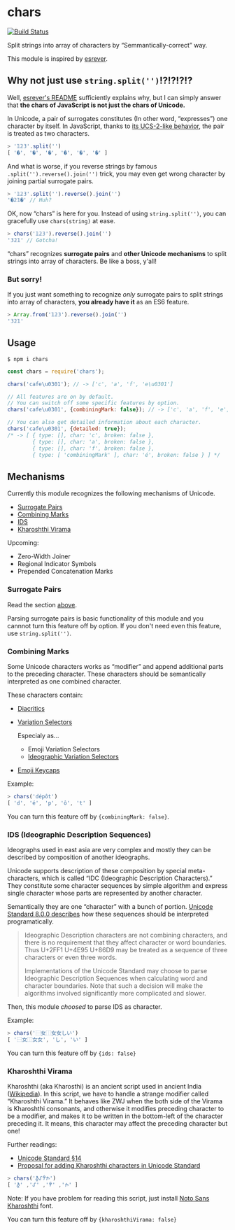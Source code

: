 # chars

[![Build Status](https://travis-ci.org/hakatashi/chars.svg)](https://travis-ci.org/hakatashi/chars)

Split strings into array of characters by “Semmantically-correct” way.

This module is inspired by [esrever](https://www.npmjs.com/package/esrever).

## Why not just use `string.split('')`!?!?!?!?

Well, [esrever's README](https://github.com/mathiasbynens/esrever#why-not-just-use-stringsplitreversejoin)
sufficiently explains why, but I can simply answer that
**the chars of JavaScript is not just the chars of Unicode.**

In Unicode, a pair of surrogates constitutes (In other word, “expresses”) one character by itself.
In JavaScript, thanks to [its UCS-2-like behavior,](https://mathiasbynens.be/notes/javascript-encoding)
the pair is treated as two characters.

```js
> '𝟙𝟚𝟛'.split('')
[ '�', '�', '�', '�', '�', '�' ]
```

And what is worse, if you reverse strings by famous `.split('').reverse().join('')` trick,
you may even get wrong character by joining partial surrogate pairs.

```js
> '𝟙𝟚𝟛'.split('').reverse().join('')
'�𝟚𝟙�' // Huh?
```

OK, now “chars” is here for you. Instead of using `string.split('')`,
you can gracefully use `chars(string)` at ease.

```js
> chars('𝟙𝟚𝟛').reverse().join('')
'𝟛𝟚𝟙' // Gotcha!
```

“chars” recognizes **surrogate pairs** and **other Unicode mechanisms**
to split strings into array of characters. Be like a boss, y'all!

### But sorry!

If you just want something to recognize *only* surrogate pairs to
split strings into array of characters,
**you already have it** as an ES6 feature.

```js
> Array.from('𝟙𝟚𝟛').reverse().join('')
'𝟛𝟚𝟙'
```

## Usage

    $ npm i chars

```js
const chars = require('chars');

chars('cafe\u0301'); // -> ['c', 'a', 'f', 'e\u0301']

// All features are on by default.
// You can switch off some specific features by option.
chars('cafe\u0301', {combiningMark: false}); // -> ['c', 'a', 'f', 'e', '\u0301']

// You can also get detailed information about each character.
chars('cafe\u0301', {detailed: true});
/* -> [ { type: [], char: 'c', broken: false },
        { type: [], char: 'a', broken: false },
        { type: [], char: 'f', broken: false },
        { type: [ 'combiningMark' ], char: 'é', broken: false } ] */
```

## Mechanisms

Currently this module recognizes the following mechanisms of Unicode.

* [Surrogate Pairs](#surrogate-pairs)
* [Combining Marks](#combining-marks)
* [IDS](#ids-ideographic-description-sequences)
* [Kharoshthi Virama](#kharoshthi-virama)

Upcoming:

* Zero-Width Joiner
* Regional Indicator Symbols
* Prepended Concatenation Marks

### Surrogate Pairs

Read the section [above](#why-not-just-use-stringsplit).

Parsing surrogate pairs is basic functionality of this module and
you cannnot turn this feature off by option.
If you don't need even this feature, use `string.split('')`.

### Combining Marks

Some Unicode characters works as “modifier” and append additional parts
to the preceding character. These characters should be semantically
interpreted as one combined character.

These characters contain:

* [Diacritics](https://en.wikipedia.org/wiki/Diacritic)

* [Variation Selectors](https://en.wikipedia.org/wiki/Variation_Selectors_(Unicode_block))

    Especialy as...

    * Emoji Variation Selectors
    * [Ideographic Variation Selectors](http://unicode.org/reports/tr37/)

* [Emoji Keycaps](http://www.fileformat.info/info/unicode/char/20e3/index.htm)

Example:

```js
> chars('dépôt')
[ 'd', 'é', 'p', 'ô', 't' ]
```

You can turn this feature off by `{combiningMark: false}`.

### IDS (Ideographic Description Sequences)

Ideographs used in east asia are very complex and mostly they can be described by
composition of another ideographs.

Unicode supports description of these composition by special meta-characters,
which is called “IDC (Ideographic Description Characters).”
They constitute some character sequences by simple algorithm and
express single character whose parts are represented by another character.

Semantically they are one “character” with a bunch of portion.
[Unicode Standard 8.0.0 describes](http://www.unicode.org/versions/Unicode8.0.0/ch18.pdf)
how these sequences should be interpreted programatically.

> Ideographic Description characters are not combining characters,
and there is no requirement that they affect character or word boundaries. Thus U+2FF1
U+4E95 U+86D9 may be treated as a sequence of three characters or even three words.
>
> Implementations of the Unicode Standard may choose to parse Ideographic Description
Sequences when calculating word and character boundaries. Note that such a decision will
make the algorithms involved significantly more complicated and slower.

Then, this module _choosed_ to parse IDS as character.

Example:

```js
> chars('⿱女⿰女女しい')
[ '⿱女⿰女女', 'し', 'い' ]
```

You can turn this feature off by `{ids: false}`

### Kharoshthi Virama

Kharoshthi (aka Kharosthi) is an ancient script used in ancient India ([Wikipedia](https://en.wikipedia.org/wiki/Kharosthi)).
In this script, we have to handle a strange modifier called “Kharoshthi Virama.”
It behaves like ZWJ when the both side of the Virama is Kharoshthi consonants, and otherwise
it modifies preceding character to be a modifier, and makes it to be written in the bottom-left
of the character preceding it.
It means, this character may affect the preceding character but one!

Further readings:

* [Unicode Standard §14](http://www.unicode.org/versions/Unicode8.0.0/ch14.pdf)
* [Proposal for adding Kharoshthi characters in Unicode Standard](http://www.unicode.org/L2/L2002/02203r2-kharoshthi.pdf)

```js
> chars('𐨫𐨿𐨤𐨑𐨿𐨐𐨿𐨮𐨨𐨿𐨪𐨢𐨁𐨐𐨿')
[ '𐨫𐨿𐨤', '𐨑𐨿𐨐𐨿𐨮', '𐨨𐨿𐨪', '𐨢𐨁𐨐𐨿' ]
```

Note: If you have problem for reading this script,
just install [Noto Sans Kharoshthi](https://www.google.com/get/noto/#sans-khar) font.

You can turn this feature off by `{kharoshthiVirama: false}`
